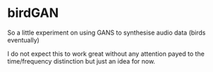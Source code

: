 # birdGAN
So a little experiment on using GANS to synthesise audio data (birds eventually)

I do not expect this to work great without any attention payed to the time/frequency distinction but just an idea for now.